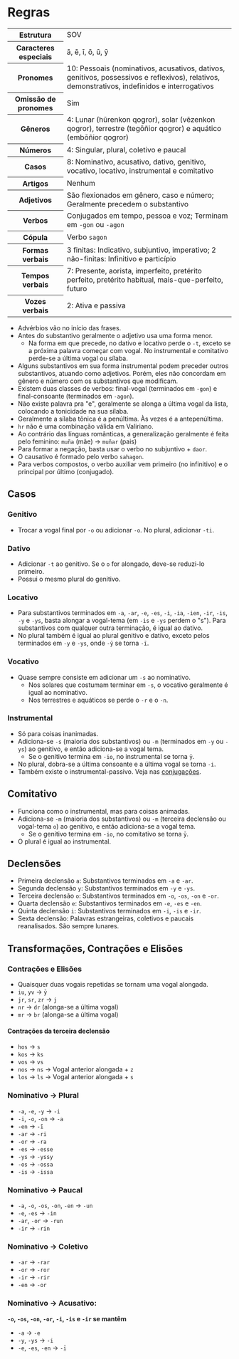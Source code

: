 # Regras

<table>
    <tr>
        <th>Estrutura</th>
        <td>SOV</td>
    </tr>
    <tr>
        <th>Caracteres especiais</th>
        <td>ā, ē, ī, ō, ū, ȳ</td>
    </tr>
    <tr>
        <th>Pronomes</th>
        <td>10: Pessoais (nominativos, acusativos, dativos, genitivos, possessivos e reflexivos), relativos, demonstrativos, indefinidos e interrogativos</td>
    </tr>
    <tr>
        <th>Omissão de pronomes</th>
        <td>Sim</td>
    </tr>
    <tr>
        <th>Gêneros</th>
        <td>4: Lunar (hūrenkon qogror), solar (vēzenkon qogror), terrestre (tegōñior qogror) e aquático (embōñior qogror)</td>
    </tr>
    <tr>
        <th>Números</th>
        <td>4: Singular, plural, coletivo e paucal</td>
    </tr>
    <tr>
        <th>Casos</th>
        <td>8: Nominativo, acusativo, dativo, genitivo, vocativo, locativo, instrumental e comitativo</td>
    </tr>
    <tr>
        <th>Artigos</th>
        <td>Nenhum</td>
    </tr>
    <tr>
        <th>Adjetivos</th>
        <td>São flexionados em gênero, caso e número; Geralmente precedem o substantivo</td>
    </tr>
    <tr>
        <th>Verbos</th>
        <td>Conjugados em tempo, pessoa e voz; Terminam em <code>-gon</code> ou <code>-agon</code></td>
    </tr>
    <tr>
        <th>Cópula</th>
        <td>Verbo <code>sagon</code></td>
    </tr>
    <tr>
        <th>Formas verbais</th>
        <td>3 finitas: Indicativo, subjuntivo, imperativo; 2 não-finitas: Infinitivo e particípio</td>
    </tr>
    <tr>
        <th>Tempos verbais</th>
        <td>7: Presente, aorista, imperfeito, pretérito perfeito, pretérito habitual, mais-que-perfeito, futuro</td>
    </tr>
    <tr>
        <th>Vozes verbais</th>
        <td>2: Ativa e passiva</td>
    </tr>
</table>

-   Advérbios vão no início das frases.
-   Antes do substantivo geralmente o adjetivo usa uma forma menor.
    -   Na forma em que precede, no dativo e locativo perde o `-t`, exceto se a próxima palavra começar com vogal. No instrumental e comitativo perde-se a última vogal ou sílaba.
-   Alguns substantivos em sua forma instrumental podem preceder outros substantivos, atuando como adjetivos. Porém, eles não concordam em gênero e número com os substantivos que modificam.
-   Existem duas classes de verbos: final-vogal (terminados em `-gon`) e final-consoante (terminados em `-agon`).
-   Não existe palavra pra "e", geralmente se alonga a última vogal da lista, colocando a tonicidade na sua sílaba.
-   Geralmente a sílaba tônica é a penúltima. Às vezes é a antepenúltima.
-   `hr` não é uma combinação válida em Valiriano.
-   Ao contrário das línguas românticas, a generalização geralmente é feita pelo feminino: `muña` (mãe) → `muñar` (pais)
-   Para formar a negação, basta usar o verbo no subjuntivo + `daor`.
-   O causativo é formado pelo verbo `sahagon`.
-   Para verbos compostos, o verbo auxiliar vem primeiro (no infinitivo) e o principal por último (conjugado).

## Casos

### Genitivo

-   Trocar a vogal final por `-o` ou adicionar `-o`. No plural, adicionar `-ti`.

### Dativo

-   Adicionar `-t` ao genitivo. Se o `o` for alongado, deve-se reduzi-lo primeiro.
-   Possui o mesmo plural do genitivo.

### Locativo

-   Para substantivos terminados em `-a`, `-ar`, `-e`, `-es`, `-i`, `-ia`, `-ien`, `-ir`, `-is`, `-y` e `-ys`, basta alongar a vogal-tema (em `-is` e `-ys` perdem o "s"). Para substantivos com qualquer outra terminação, é igual ao dativo.
-   No plural também é igual ao plural genitivo e dativo, exceto pelos terminados em `-y` e `-ys`, onde `-ȳ` se torna `-ī`.

### Vocativo

-   Quase sempre consiste em adicionar um `-s` ao nominativo.
    -   Nos solares que costumam terminar em `-s`, o vocativo geralmente é igual ao nominativo.
    -   Nos terrestres e aquáticos se perde o `-r` e o `-n`.

### Instrumental

-   Só para coisas inanimadas.
-   Adiciona-se `-s` (maioria dos substantivos) ou `-m` (terminados em `-y` ou `-ys`) ao genitivo, e então adiciona-se a vogal tema.
    -   Se o genitivo termina em `-io`, no instrumental se torna `ȳ`.
-   No plural, dobra-se a última consoante e a última vogal se torna `-i`.
-   Também existe o instrumental-passivo. Veja nas [conjugações](conjugações.md#instrumental-passivo).

## Comitativo

-   Funciona como o instrumental, mas para coisas animadas.
-   Adiciona-se `-m` (maioria dos substantivos) ou `-m` (terceira declensão ou vogal-tema `o`) ao genitivo, e então adiciona-se a vogal tema.
    -   Se o genitivo termina em `-io`, no comitativo se torna `ȳ`.
-   O plural é igual ao instrumental.

## Declensões

-   Primeira declensão `a`: Substantivos terminados em `-a` e `-ar`.
-   Segunda declensão `y`: Substantivos terminados em `-y` e `-ys`.
-   Terceira declensão `o`: Substantivos terminados em `-o`, `-os`, `-on` e `-or`.
-   Quarta declensão `e`: Substantivos terminados em `-e`, `-es` e `-en`.
-   Quinta declensão `i`: Substantivos terminados em `-i`, `-is` e `-ir`.
-   Sexta declensão: Palavras estrangeiras, coletivos e paucais reanalisados. São sempre lunares.

## Transformações, Contrações e Elisões

### Contrações e Elisões

-   Quaisquer duas vogais repetidas se tornam uma vogal alongada.
-   `iu`, `yv` → `ȳ`
-   `jr`, `sr`, `zr` → `j`
-   `nr` → `dr` (alonga-se a última vogal)
-   `mr` → `br` (alonga-se a última vogal)

#### Contrações da terceira declensão

-   `hos` → `s`
-   `kos` → `ks`
-   `vos` → `vs`
-   `nos` → `ns` → Vogal anterior alongada + `z`
-   `los` → `ls` → Vogal anterior alongada + `s`

### Nominativo → Plural

-   `-a`, `-e`, `-y` → `-i`
-   `-i`, `-o`, `-on` → `-a`
-   `-en` → `-ī`
-   `-ar` → `-ri`
-   `-or` → `-ra`
-   `-es` → `-esse`
-   `-ys` → `-yssy`
-   `-os` → `-ossa`
-   `-is` → `-issa`

### Nominativo → Paucal

-   `-a`, `-o`, `-os`, `-on`, `-en` → `-un`
-   `-e`, `-es` → `-in`
-   `-ar`, `-or` → `-run`
-   `-ir` → `-rin`

### Nominativo → Coletivo

-   `-ar` → `-rar`
-   `-or` → `-ror`
-   `-ir` → `-rir`
-   `-en` → `-or`

### Nominativo → Acusativo:

**`-o`, `-os`, `-on`, `-or`, `-i`, `-is` e `-ir` se mantêm**

-   `-a` → `-e`
-   `-y`, `-ys` → `-i`
-   `-e`, `-es`, `-en` → `-ī`
